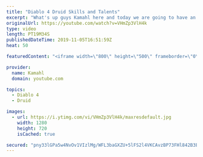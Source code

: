 ```yaml
---
title: "Diablo 4 Druid Skills and Talents"
excerpt: "What's up guys Kamahl here and today we are going to have an in depth look at the druid talent tree and skills available currently. #Diablo4 #Diablo4Druid ..."
originalUrl: https://youtube.com/watch?v=VHmZp3VlH4k
type: video
length: PT19M34S
publishedDateTime: 2019-11-05T16:51:59Z
heat: 50

featuredContent: "<iframe width=\"800\" height=\"500\" frameborder=\"0\" src=\"https://www.youtube.com/embed/VHmZp3VlH4k\" allow=\"accelerometer; autoplay; encrypted-media; gyroscope; picture-in-picture\" allowfullscreen></iframe>"

provider:
  name: Kamahl
  domain: youtube.com

topics:
  - Diablo 4
  - Druid

images:
  - url: https://i.ytimg.com/vi/VHmZp3VlH4k/maxresdefault.jpg
    width: 1280
    height: 720
    isCached: true

secured: "pny33lGPa5w4NvOv1VIzlMg/WFL3baGXZU+5lFS2l4VKCAvzBP73FHl842B3ENwX4ZWwx2+GfBWDpfETDyG+uQ+ftet36IkGA1pqOPtO2A8ZZasKmMeM1N3umxy3EJAU3X7WHA1wDyTPYEvRys3c3oM/g78swwhinU+PJcyhks8twRaUMwCbR28PqqS/g6rSL+rnEzV74QDaLi3nEDZgUHp8bpsfPI8rctX87i8mEJIsrtsz9yk+UUvwobpZ1MRfLKbrdCftV6D4cbWbXjwC0n/wBfp/kR1t2nYTuXKUWFpkng/QP4JEEublK1LlEiRPycw988wO4K14X6OjuUpvWW/JSsOTlu9WlPATExsLapLXztfaJlgmxgNMq0A5eQ+BO0chHPks8mEnkt3FzVxPAHhla8hxK7nFy8YaR6twPzg=;fT+6QtceW+ELXvtcpRgFLg=="
---
```


